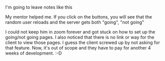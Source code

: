 I'm going to leave notes like this

My mentor helped me.  If you click on the buttons, you will see that the
random user reloads and the server gets both "going", "not going" 

I could not keep him in zoom forever and got stuck on how to set up 
the going/not going pages.  I also noticed that there is no link or way
for the client to view those pages.  I guess the client screwed up by
not asking for that feature.  Now, it's out of scope and they have to pay
for another 4 weeks of development.  :-D